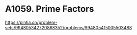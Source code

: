 # A1059. Prime Factors

https://pintia.cn/problem-sets/994805342720868352/problems/994805415005503488




